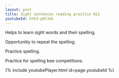 ```yaml
---
layout: post
title: Sight sentences reading practice 921
youtubeId: hYb3-p8fJek
---
```

 
 
Helps to learn sight words and their spelling.

Opportunitiy to repeat the spelling. 

Practice spelling. 
 
Practice for spelling bee competitions. 
 
{% include youtubePlayer.html id=page.youtubeId %}
 
 
